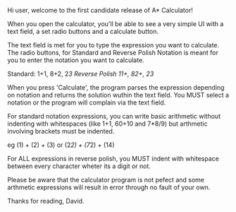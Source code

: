 Hi user, welcome to the first candidate release of A* Calculator! 

When you open the calculator, you'll be able to see a very simple UI 
with a text field, a set radio buttons and a calculate button.

The text field is met for you to type the expression you want to calculate.
The radio buttons, for Standard and Reverse Polish Notation is meant for
you to enter the notation you want to calculate.

Standard: 1+1, 8+2, 2*3
Reverse Polish 11+, 82+, 23* 

When you press 'Calculate', the program parses the expression depending on 
notation and returns the solution wuthin the text field. You MUST select a 
notation or the program will complain via the text field.

For standard notation expressions, you can write basic arithmetic without 
indenting with whitespaces (like 1+1, 60+10 and 7*8/9) but arthmetic 
involving brackets must be indented.

eg (1) + (2) + (3) or (2*2) + (7*2) + (14)

For ALL expressions in reverse polish, you MUST indent with whitespace 
between every character wheter its a digit or not.

Please be aware that the calculator program is not pefect and some 
arthmetic expressions will result in error through no fault of 
your own.

Thanks for reading,
David. 
